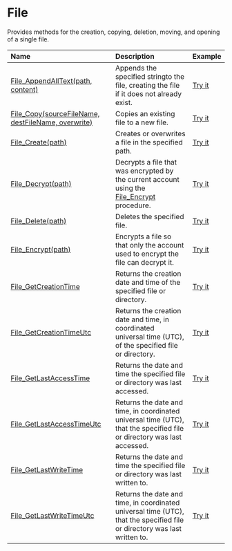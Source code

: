 # File

Provides methods for the creation, copying, deletion, moving, and opening of a single file.

| Name | Description | Example |
| :--- | :---------- | :------ |
| [File_AppendAllText(path, content)](/file-append-all-text) | Appends the specified stringto the file, creating the file if it does not already exist. | [Try it]()|
| [File_Copy(sourceFileName, destFileName, overwrite)](/file-append-all-text) | Copies an existing file to a new file. | [Try it]()|
| [File_Create(path)](/file-create) | Creates or overwrites a file in the specified path. | [Try it]()|
| [File_Decrypt(path)](/file-decrypt) | Decrypts a file that was encrypted by the current account using the [File_Encrypt](/file_encrypt) procedure. | [Try it]()|
| [File_Delete(path)](/file-delete) | Deletes the specified file. | [Try it]()|
| [File_Encrypt(path)](/file-encrypt) | Encrypts a file so that only the account used to encrypt the file can decrypt it. | [Try it]()|
| [File_GetCreationTime](/file-get-creation-time) | Returns the creation date and time of the specified file or directory. |  [Try it]()|
| [File_GetCreationTimeUtc](/file-get-creation-time-utc) | Returns the creation date and time, in coordinated universal time (UTC), of the specified file or directory. |  [Try it]()|
| [File_GetLastAccessTime](/file-get-last-access-time) | Returns the date and time the specified file or directory was last accessed. |  [Try it]()|
| [File_GetLastAccessTimeUtc](/file-get-last-access-time-utc) | Returns the date and time, in coordinated universal time (UTC), that the specified file or directory was last accessed. |  [Try it]()|
| [File_GetLastWriteTime](/file-get-last-write-time) | Returns the date and time the specified file or directory was last written to. |  [Try it]()|
| [File_GetLastWriteTimeUtc](/file-get-last-write-time-utc) | Returns the date and time, in coordinated universal time (UTC), that the specified file or directory was last written to. |  [Try it]()|
